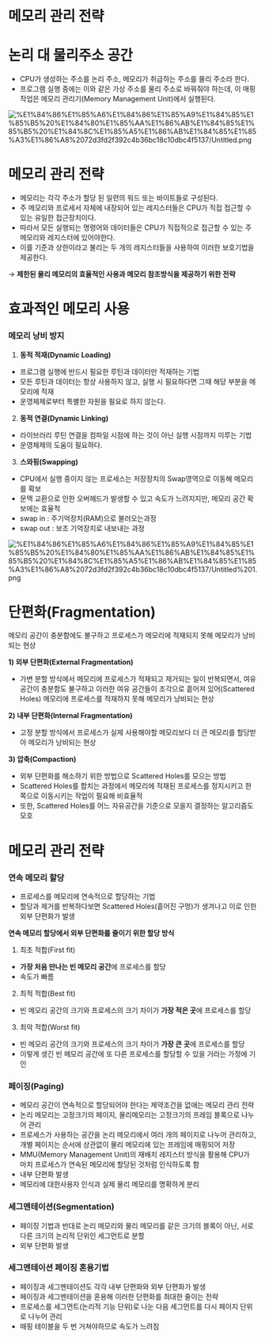 # 메모리 관리 전략

# 논리 대 물리주소 공간

- CPU가 생성하는 주소를 논리 주소, 메모리가 취급하는 주소를 물리 주소라 한다.
- 프로그램 실행 중에는 이와 같은 가상 주소를 물리 주소로 바꿔줘야 하는데, 이 매핑 작업은 메모리 관리기(Memory Management Unit)에서 실행된다.

![%E1%84%86%E1%85%A6%E1%84%86%E1%85%A9%E1%84%85%E1%85%B5%20%E1%84%80%E1%85%AA%E1%86%AB%E1%84%85%E1%85%B5%20%E1%84%8C%E1%85%A5%E1%86%AB%E1%84%85%E1%85%A3%E1%86%A8%2072d3fd2f392c4b36bc18c10dbc4f5137/Untitled.png](%E1%84%86%E1%85%A6%E1%84%86%E1%85%A9%E1%84%85%E1%85%B5%20%E1%84%80%E1%85%AA%E1%86%AB%E1%84%85%E1%85%B5%20%E1%84%8C%E1%85%A5%E1%86%AB%E1%84%85%E1%85%A3%E1%86%A8%2072d3fd2f392c4b36bc18c10dbc4f5137/Untitled.png)

# 메모리 관리 전략

- 메모리는 각각 주소가 할당 된 일련의 워드 또는 바이트들로 구성된다.
- 주 메모리와 프로세서 자체에 내장되어 있는 레지스터들은 CPU가 직접 접근할 수 있는 유일한 접근장치이다.
- 따라서 모든 실행되는 명령어와 데이터들은 CPU가 직접적으로 접근할 수 있는 주 메모리와 레지스터에 있어야한다.
- 이를 기준과 상한이라고 불리는 두 개의 레지스터들을 사용하여 이러한 보호기법을 제공한다.

→ **제한된 물리 메모리의 효율적인 사용과 메모리 참조방식을 제공하기 위한 전략**

# 효과적인 메모리 사용

### 메모리 낭비 방지

1) **동적 적재(Dynamic Loading)**

- 프로그램 실행에 반드시 필요한 루틴과 데이터만 적재하는 기법
- 모든 루틴과 데이터는 항상 사용하지 않고, 실행 시 필요하다면 그때 해당 부분을 메모리에 적재
- 운영체제로부터 특별한 자원을 필요로 하지 않는다.

2) **동적 연결(Dynamic Linking)**

- 라이브러리 루틴 연결을 컴파일 시점에 하는 것이  아닌 실행 시점까지 미루는 기법
- 운영체제의 도움이 필요하다.

3) **스와핑(Swapping)**

- CPU에서 실행 중이지 않는 프로세스는 저장장치의 Swap영역으로 이동해 메모리를 확보
- 문맥 교환으로 인한 오버헤드가 발생할 수 있고 속도가 느려지지만, 메모리 공간 확보에는 효율적
- swap in : 주기억장치(RAM)으로 불러오는과정
- swap out : 보조 기억장치로 내보내는 과정

![%E1%84%86%E1%85%A6%E1%84%86%E1%85%A9%E1%84%85%E1%85%B5%20%E1%84%80%E1%85%AA%E1%86%AB%E1%84%85%E1%85%B5%20%E1%84%8C%E1%85%A5%E1%86%AB%E1%84%85%E1%85%A3%E1%86%A8%2072d3fd2f392c4b36bc18c10dbc4f5137/Untitled%201.png](%E1%84%86%E1%85%A6%E1%84%86%E1%85%A9%E1%84%85%E1%85%B5%20%E1%84%80%E1%85%AA%E1%86%AB%E1%84%85%E1%85%B5%20%E1%84%8C%E1%85%A5%E1%86%AB%E1%84%85%E1%85%A3%E1%86%A8%2072d3fd2f392c4b36bc18c10dbc4f5137/Untitled%201.png)

# 단편화(Fragmentation)

메모리 공간이 충분함에도 불구하고 프로세스가 메모리에 적재되지 못해 메모리가 낭비되는 현상

**1) 외부 단편화(External Fragmentation)**

- 가변 분할 방식에서 메모리에 프로세스가 적재되고 제거되는 일이 반복되면서, 여유 공간이 충분함도 불구하고 이러한 여유 공간들이 조각으로 흩어져 있어(Scattered Holes) 메모리에 프로세스를 적재하지 못해 메모리가 낭비되는 현상

**2) 내부 단편화(Internal Fragmentation)**

- 고정 분할 방식에서 프로세스가 실제 사용해야할 메모리보다 더 큰 메모리를 할당받아 메모리가 낭비되는 현상

**3) 압축(Compaction)**

- 외부 단편화를 해소하기 위한 방법으로 Scattered Holes를 모으는 방법
- Scattered Holes를 합치는 과정에서 메모리에 적재된 프로세스를 정지시키고 한쪽으로 이동시키는 작업이 필요해 비효율적
- 또한, Scattered Holes를 어느 자유공간을 기준으로 모을지 결정하는 알고리즘도 모호

# 메모리 관리 전략

### 연속 메모리 할당

- 프로세스를 메모리에 연속적으로 할당하는 기법
- 할당과 제거를 반복하다보면 Scattered Holes(흩어진 구멍)가 생겨나고 이로 인한 외부 단편화가 발생

**연속 메모리 할당에서 외부 단편화를 줄이기 위한 할당 방식**

1. 최초 적합(First fit)

- **가장 처음 만나는 빈 메모리 공간**에 프로세스를 할당
- 속도가 빠름

2. 최적 적합(Best fit)

- 빈 메모리 공간의 크기와 프로세스의 크기 차이가 **가장 적은 곳**에 프로세스를 할당

3. 최악 적합(Worst fit)

- 빈 메모리 공간의 크기와 프로세스의 크기 차이가 **가장 큰 곳**에 프로세스를 할당
- 이렇게 생긴 빈 메모리 공간에 또 다른 프로세스를 할당할 수 있을 거라는 가정에 기인

### 페이징(Paging)

- 메모리 공간이 연속적으로 할당되어야 한다는 제약조건을 없애는 메모리 관리 전략
- 논리 메모리는 고정크기의 페이지, 물리메모리는 고정크기의 프레임 블록으로 나누어 관리
- 프로세스가 사용하는 공간을 논리 메모리에서 여러 개의 페이지로 나누어 관리하고, 개별 페이지는 순서에 상관없이 물리 메모리에 있는 프레임에 매핑되어 저장
- MMU(Memory Management Unit)의 재배치 레지스터 방식을 활용해 CPU가 마치 프로세스가 연속된 메모리에 할당된 것처럼 인식하도록 함
- 내부 단편화 발생
- 메모리에 대한사용자 인식과 실제 물리 메모리를 명확하게 분리

### 세그멘테이션(Segmentation)

- 페이징 기법과 반대로 논리 메모리와 물리 메모리를 같은 크기의 블록이 아닌, 서로 다른 크기의 논리적 단위인 세그먼트로 분할
- 외부 단편화 발생

### 세그멘테이션 페이징 혼용기법

- 페이징과 세그멘테이션도 각각 내부 단편화와 외부 단편화가 발생
- 페이징과 세그멘테이션을 혼용해 이러한 단편화를 최대한 줄이는 전략
- 프로세스를 세그먼트(논리적 기능 단위)로 나눈 다음 세그먼트를 다시 페이지 단위로 나누어 관리
- 매핑 테이블을 두 번 거쳐야하므로 속도가 느려짐